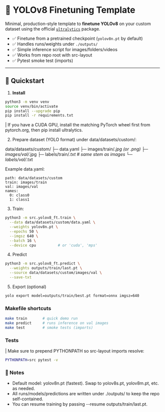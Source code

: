 # 🔭 YOLOv8 Finetuning Template

Minimal, production-style template to **finetune YOLOv8** on your custom dataset using the official [`ultralytics`](https://github.com/ultralytics/ultralytics) package.

- ✅ Finetune from a pretrained checkpoint (`yolov8n.pt` by default)
- ✅ Handles runs/weights under `./outputs/`
- ✅ Simple inference script for images/folders/videos
- ✅ Works from repo root with src-layout
- ✅ Pytest smoke test (imports)

---

## 🚀 Quickstart

1) **Install**
```bash
python3 -m venv venv
source venv/bin/activate
pip install --upgrade pip
pip install -r requirements.txt
```

| If you have a CUDA GPU, install the matching PyTorch wheel first from pytorch.org, then pip install ultralytics.

2) Prepare dataset (YOLO format) under data/datasets/custom/:

data/datasets/custom/
├─ data.yaml
├─ images/train/*.jpg  (or .png)
├─ images/val/*.jpg
├─ labels/train/*.txt  # same stem as images
└─ labels/val/*.txt

Example data.yaml:

```# data/datasets/custom/data.yaml
path: data/datasets/custom
train: images/train
val: images/val
names:
  0: class0
  1: class1
```
3) Train:


```bash
python3 -m src.yolov8_ft.train \
  --data data/datasets/custom/data.yaml \
  --weights yolov8n.pt \
  --epochs 50 \
  --imgsz 640 \
  --batch 16 \
  --device cpu          # or 'cuda', 'mps'
```

4) Predict

```bash
python3 -m src.yolov8_ft.predict \
  --weights outputs/train/last.pt \
  --source data/datasets/custom/images/val \
  --save-txt
```

5) Export (optional)

```bash
yolo export model=outputs/train/best.pt format=onnx imgsz=640
```

### Makefile shortcuts

```bash 
make train       # quick demo run
make predict     # runs inference on val images
make test        # smoke tests (imports)
```

### Tests
| Make sure to prepend PYTHONPATH so src-layout imports resolve:

```bash
PYTHONPATH=src pytest -v
```

### 🧠 Notes

- Default model: yolov8n.pt (fastest). Swap to yolov8s.pt, yolov8m.pt, etc. as needed.
- All runs/models/predictions are written under ./outputs/ to keep the repo self-contained.
- You can resume training by passing --resume outputs/train/last.pt.

